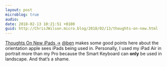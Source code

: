 ```yaml
---
layout: post
microblog: true
audio: 
date: 2018-02-13 10:21:51 +0100
guid: http://ChrisJWilson.micro.blog/2018/02/13/thoughts-on-new.html
---
```

[Thoughts On New iPads ->](https://brooksreview.net/2018/02/thoughts-on-new-ipads/)
[@ben](https://micro.blog/ben) makes some good points here about the orientation apple sees iPads being used in. Personally, I used my iPad Air in portrait more than my Pro because the Smart Keyboard can **only** be used in landscape. And that’s a shame.  
